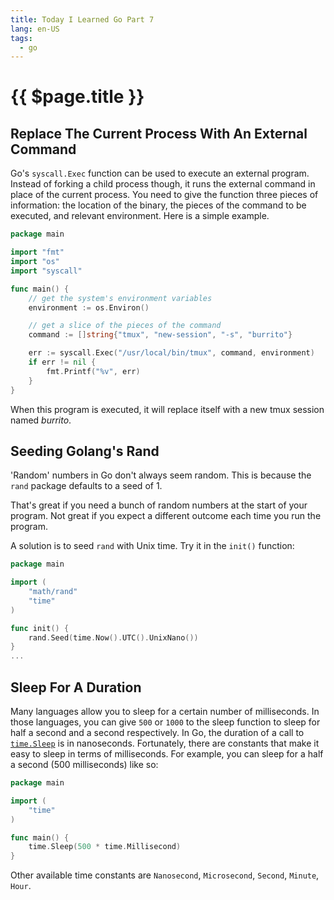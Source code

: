 ```yaml
---
title: Today I Learned Go Part 7
lang: en-US
tags:
  - go
---
```


# {{ $page.title }}

## Replace The Current Process With An External Command

Go's `syscall.Exec` function can be used to execute an external program. Instead of forking a child process though, it runs the external command in place of the current process. You need to give the function three pieces of information: the location of the binary, the pieces of the command to be executed, and relevant environment. Here is a simple example.

```go
package main

import "fmt"
import "os"
import "syscall"

func main() {
    // get the system's environment variables
    environment := os.Environ()

    // get a slice of the pieces of the command
    command := []string{"tmux", "new-session", "-s", "burrito"}

    err := syscall.Exec("/usr/local/bin/tmux", command, environment)
    if err != nil {
        fmt.Printf("%v", err)
    }
}
```

When this program is executed, it will replace itself with a new tmux session named *burrito*.


## Seeding Golang's Rand

'Random' numbers in Go don't always seem random. This is because the `rand` package defaults to a seed of 1.

That's great if you need a bunch of random numbers at the start of your program. Not great if you expect a different outcome each time you run the program.

A solution is to seed `rand` with Unix time. Try it in the `init()` function:

```go
package main

import (
    "math/rand"
    "time"
)

func init() {
    rand.Seed(time.Now().UTC().UnixNano())
}
...
```

## Sleep For A Duration

Many languages allow you to sleep for a certain number of milliseconds. In those languages, you can give `500` or `1000` to the sleep function to sleep for half a second and a second respectively. In Go, the duration of a call to [`time.Sleep`](https://golang.org/pkg/time/#Sleep) is in nanoseconds. Fortunately, there are constants that make it easy to sleep in
terms of milliseconds.  For example, you can sleep for a half a second (500 milliseconds) like so:

```go
package main

import (
    "time"
)

func main() {
    time.Sleep(500 * time.Millisecond)
}
```

Other available time constants are `Nanosecond`, `Microsecond`, `Second`, `Minute`, `Hour`.
